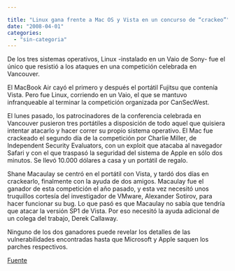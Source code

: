 ```yaml
---

title: "Linux gana frente a Mac OS y Vista en un concurso de “crackeo”"
date: "2008-04-01"
categories: 
  - "sin-categoria"
---
```


De los tres sistemas operativos, Linux -instalado en un Vaio de Sony- fue el único que resistió a los ataques en una competición celebrada en Vancouver.

El MacBook Air cayó el primero y después el portátil Fujitsu que contenía Vista. Pero fue Linux, corriendo en un Vaio, el que se mantuvo infranqueable al terminar la competición organizada por CanSecWest.

El lunes pasado, los patrocinadores de la conferencia celebrada en Vancouver pusieron tres portátiles a disposición de todo aquel que quisiera intentar atacarlo y hacer correr su propio sistema operativo. El Mac fue crackeado el segundo día de la competición por Charlie Miller, de Independent Security Evaluators, con un exploit que atacaba al navegador Safari y con el que traspasó la seguridad del sistema de Apple en sólo dos minutos. Se llevó 10.000 dólares a casa y un portátil de regalo.

Shane Macaulay se centró en el portátil con Vista, y tardó dos días en crackearlo, finalmente con la ayuda de dos amigos. Macaulay fue el ganador de esta competición el año pasado, y esta vez necesitó unos truquillos cortesía del investigador de VMware, Alexander Sotirov, para hacer funcionar su bug. Lo que pasó es que Macaulay no sabía que tendría que atacar la versión SP1 de Vista. Por eso necesitó la ayuda adicional de un colega del trabajo, Derek Callaway.

Ninguno de los dos ganadores puede revelar los detalles de las vulnerabilidades encontradas hasta que Microsoft y Apple saquen los parches respectivos.

[Fuente](https://www.theinquirer.es/2008/03/31/linux_gana_frente_a_mac_os_y_vista_en_un_concurso_de_crackeo.html)
